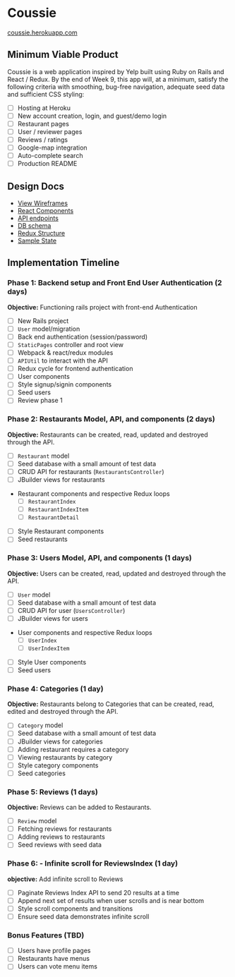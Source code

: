 # Coussie

[coussie.herokuapp.com][link]

[link]: http://coussie.herokuapp.com

## Minimum Viable Product

Coussie is a web application inspired by Yelp built using Ruby on Rails
and React / Redux. By the end of Week 9, this app will, at a minimum,
satisfy the following criteria with smoothing, bug-free navigation,
adequate seed data and sufficient CSS styling:

- [ ] Hosting at Heroku
- [ ] New account creation, login, and guest/demo login
- [ ] Restaurant pages
- [ ] User / reviewer pages
- [ ] Reviews / ratings
- [ ] Google-map integration
- [ ] Auto-complete search
- [ ] Production README

## Design Docs

* [View Wireframes][wireframes]
* [React Components][components]
* [API endpoints][endpoints]
* [DB schema][schema]
* [Redux Structure][structure]
* [Sample State][state]

[wireframes]: /docs/wireframes/
[components]: /docs/component-hierarchy.md
[endpoints]: /docs/api-endpoints.md
[schema]: /docs/schema.md
[structure]: /docs/redux-structure.md
[state]: /docs/sample-state.md

## Implementation Timeline

### Phase 1: Backend setup and Front End User Authentication (2 days)

**Objective:** Functioning rails project with front-end Authentication

- [ ] New Rails project
- [ ] `User` model/migration
- [ ] Back end authentication (session/password)
- [ ] `StaticPages` controller and root view
- [ ] Webpack & react/redux modules
- [ ] `APIUtil` to interact with the API
- [ ] Redux cycle for frontend authentication
- [ ] User components
- [ ] Style signup/signin components
- [ ] Seed users
- [ ] Review phase 1

### Phase 2: Restaurants Model, API, and components (2 days)

**Objective:** Restaurants can be created, read, updated and destroyed through
the API.

- [ ] `Restaurant` model
- [ ] Seed database with a small amount of test data
- [ ] CRUD API for restaurants (`RestaurantsController`)
- [ ] JBuilder views for restaurants
- Restaurant components and respective Redux loops
  - [ ] `RestaurantIndex`
  - [ ] `RestaurantIndexItem`
  - [ ] `RestaurantDetail`
- [ ] Style Restaurant components
- [ ] Seed restaurants

### Phase 3: Users Model, API, and components (1 days)

**Objective:** Users can be created, read, updated and destroyed through
the API.

- [ ] `User` model
- [ ] Seed database with a small amount of test data
- [ ] CRUD API for user (`UsersController`)
- [ ] JBuilder views for users
- User components and respective Redux loops
  - [ ] `UserIndex`
  - [ ] `UserIndexItem`
- [ ] Style User components
- [ ] Seed users

### Phase 4: Categories (1 day)

**Objective:** Restaurants belong to Categories that can be created, read, edited and destroyed through the API.

- [ ] `Category` model
- [ ] Seed database with a small amount of test data
- [ ] JBuilder views for categories
- [ ] Adding restaurant requires a category
- [ ] Viewing restaurants by category
- [ ] Style category components
- [ ] Seed categories

### Phase 5: Reviews (1 days)

**Objective:** Reviews can be added to Restaurants.

- [ ] `Review` model
- [ ] Fetching reviews for restaurants
- [ ] Adding reviews to restaurants
- [ ] Seed reviews with seed data

### Phase 6: - Infinite scroll for ReviewsIndex (1 day)

**objective:** Add infinite scroll to Reviews

- [ ] Paginate Reviews Index API to send 20 results at a time
- [ ] Append next set of results when user scrolls and is near bottom
- [ ] Style scroll components and transitions
- [ ] Ensure seed data demonstrates infinite scroll

### Bonus Features (TBD)
- [ ] Users have profile pages
- [ ] Restaurants have menus
- [ ] Users can vote menu items

